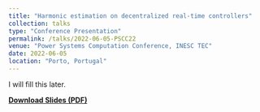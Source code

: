 ```yaml
---
title: "Harmonic estimation on decentralized real-time controllers"
collection: talks
type: "Conference Presentation"
permalink: /talks/2022-06-05-PSCC22
venue: "Power Systems Computation Conference, INESC TEC"
date: 2022-06-05
location: "Porto, Portugal"
---
```


I will fill this later.

[**Download Slides (PDF)**](/files/talks/PSCC_AM_2022.pdf)